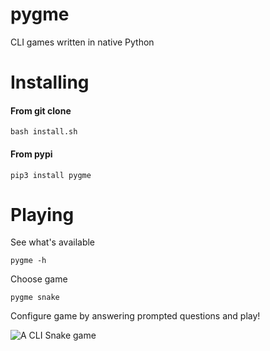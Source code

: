 # pygme
CLI games written in native Python

# Installing
#### From git clone
```
bash install.sh
```
#### From pypi
```
pip3 install pygme
```

# Playing
See what's available
```
pygme -h
```
Choose game
```
pygme snake
```
Configure game by answering prompted questions and play!

![A CLI Snake game](https://media.giphy.com/media/QLR9DHzeoqJgihomeM/giphy.gif)

